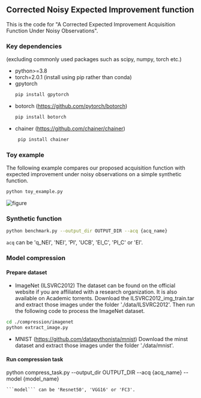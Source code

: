 ## Corrected Noisy Expected Improvement function
This is the code for "A Corrected Expected Improvement Acquisition Function Under Noisy Observations".

### Key dependencies 
(excluding commonly used packages such as scipy, numpy, torch etc.)
   * python>=3.8
   * torch=2.0.1 (install using pip rather than conda)
   * gpytorch
        ```bash
        pip install gpytorch
        ```
   * botorch (https://github.com/pytorch/botorch)
        ```bash
        pip install botorch
        ```
   * chainer (https://github.com/chainer/chainer)
       ```bash
        pip install chainer
        ```
### Toy example 
The following example compares our proposed acquisition function with expected improvement under noisy observations on a simple synthetic function.
```bash
python toy_example.py
```
![figure](https://github.com/han678/correctedNoisyEI/blob/d5acac5e4dedbc128b2a3dab42c9216e888ebc3c/toy_result/TestGaussian_1d_plots.png)
### Synthetic function 
```bash
python benchmark.py --output_dir OUTPUT_DIR --acq {acq_name}
```
```acq``` can be 'q_NEI', 'NEI', 'PI', 'UCB', 'EI_C', 'PI_C' or 'EI'.
### Model compression
#### Prepare dataset
* ImageNet (ILSVRC2012)
The dataset can be found on the official website if you are affiliated with a research organization. It is also available on Academic torrents.
Download the ILSVRC2012_img_train.tar and extract those images under the folder './data/ILSVRC2012'. Then run the following code to process the ImageNet dataset.
```bash
cd ./compression/imagenet
python extract_image.py
```

* MNIST (https://github.com/datapythonista/mnist)
Download the minst dataset and extract those images under the folder './data/mnist'.

#### Run compression task
python compress_task.py --output_dir OUTPUT_DIR --acq {acq_name} --model {model_name}
```
```model``` can be 'Resnet50', 'VGG16' or 'FC3'.
